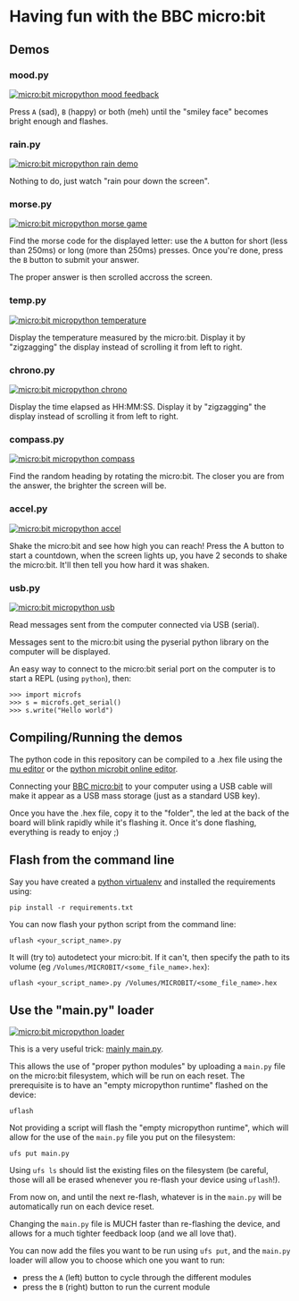 # Having fun with the BBC micro:bit

## Demos

### mood.py

[![micro:bit micropython mood feedback](http://img.youtube.com/vi/CEhl6yVauYY/0.jpg)](http://www.youtube.com/watch?v=CEhl6yVauYY)

Press `A` (sad), `B` (happy) or both (meh) until the "smiley face" becomes
bright enough and flashes.

### rain.py

[![micro:bit micropython rain demo](http://img.youtube.com/vi/FKbMBZA7wAk/0.jpg)](http://www.youtube.com/watch?v=FKbMBZA7wAk)

Nothing to do, just watch "rain pour down the screen".

### morse.py

[![micro:bit micropython morse game](http://img.youtube.com/vi/Ai1WnAvL8yo/0.jpg)](http://www.youtube.com/watch?v=Ai1WnAvL8yo)

Find the morse code for the displayed letter: use the `A` button for short
(less than 250ms) or long (more than 250ms) presses. Once you're done, press
the `B` button to submit your answer.

The proper answer is then scrolled accross the screen.

### temp.py

[![micro:bit micropython temperature](http://img.youtube.com/vi/fFkNeOHV1h4/0.jpg)](http://www.youtube.com/watch?v=fFkNeOHV1h4)

Display the temperature measured by the micro:bit. Display it by "zigzagging"
the display instead of scrolling it from left to right.


### chrono.py

[![micro:bit micropython chrono](http://img.youtube.com/vi/cqSwNh_2GYw/0.jpg)](http://www.youtube.com/watch?v=cqSwNh_2GYw)

Display the time elapsed as HH:MM:SS. Display it by "zigzagging" the display
instead of scrolling it from left to right.

### compass.py

[![micro:bit micropython compass](http://img.youtube.com/vi/086ttLzBSo4/0.jpg)](http://www.youtube.com/watch?v=086ttLzBSo4)

Find the random heading by rotating the micro:bit. The closer you are from the
answer, the brighter the screen will be.

### accel.py

[![micro:bit micropython accel](http://img.youtube.com/vi/4PWaQM7BLF8/0.jpg)](http://www.youtube.com/watch?v=4PWaQM7BLF8)

Shake the micro:bit and see how high you can reach! Press the A button to start
a countdown, when the screen lights up, you have 2 seconds to shake the
micro:bit. It'll then tell you how hard it was shaken.


### usb.py


[![micro:bit micropython usb](http://img.youtube.com/vi/SjCzI3OQxiQ/0.jpg)](http://www.youtube.com/watch?v=SjCzI3OQxiQ)

Read messages sent from the computer connected via USB (serial).

Messages sent to the micro:bit using the pyserial python library on the
computer will be displayed.

An easy way to connect to the micro:bit serial port on the computer is to start
a REPL (using `python`), then:
```
>>> import microfs
>>> s = microfs.get_serial()
>>> s.write("Hello world")
```


## Compiling/Running the demos

The python code in this repository can be compiled to a .hex file using the
[mu editor](http://codewith.mu/) or the
[python microbit online editor](http://python.microbit.org/editor.html).

Connecting your [BBC micro:bit](https://www.microbit.org/) to your computer
using a USB cable will make it appear as a USB mass storage (just as a standard
USB key).

Once you have the .hex file, copy it to the "folder", the led at the back of
the board will blink rapidly while it's flashing it. Once it's done flashing,
everything is ready to enjoy ;)


## Flash from the command line

Say you have created a
[python virtualenv](http://docs.python-guide.org/en/latest/dev/virtualenvs/)
and installed the requirements using:

```
pip install -r requirements.txt
```

You can now flash your python script from the command line:

```
uflash <your_script_name>.py
```

It will (try to) autodetect your micro:bit. If it can't, then specify the path
to its volume (eg `/Volumes/MICROBIT/<some_file_name>.hex`):

```
uflash <your_script_name>.py /Volumes/MICROBIT/<some_file_name>.hex
```


## Use the "main.py" loader

[![micro:bit micropython loader](http://img.youtube.com/vi/IzlabY8lnFs/0.jpg)](http://www.youtube.com/watch?v=IzlabY8lnFs)

This is a very useful trick:
[mainly main.py](https://microbit-micropython.readthedocs.io/en/latest/tutorials/storage.html#mainly-main-py).

This allows the use of "proper python modules" by uploading a `main.py` file on
the micro:bit filesystem, which will be run on each reset. The prerequisite is
to have an "empty micropython runtime" flashed on the device:

```
uflash
```

Not providing a script will flash the "empty micropython runtime", which will
allow for the use of the `main.py` file you put on the filesystem:

```
ufs put main.py
```

Using `ufs ls` should list the existing files on the filesystem (be careful,
those will all be erased whenever you re-flash your device using `uflash`!).

From now on, and until the next re-flash, whatever is in the `main.py` will be
automatically run on each device reset.

Changing the `main.py` file is MUCH faster than re-flashing the device, and
allows for a much tighter feedback loop (and we all love that).

You can now add the files you want to be run using `ufs put`, and the `main.py`
loader will allow you to choose which one you want to run:
- press the `A` (left) button to cycle through the different modules
- press the `B` (right) button to run the current module
